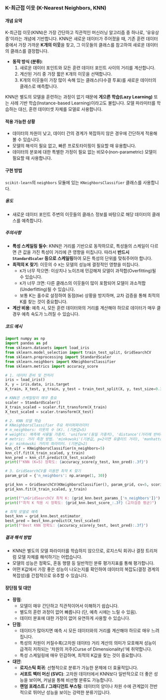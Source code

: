 ### K-최근접 이웃 (K-Nearest Neighbors, KNN)

#### 개념 요약
K-최근접 이웃(KNN)은 가장 간단하고 직관적인 머신러닝 알고리즘 중 하나로, '유유상종'이라는 개념에 기반합니다. KNN은 새로운 데이터가 주어졌을 때, 기존 훈련 데이터 중에서 가장 가까운 **K개의 이웃**을 찾고, 그 이웃들의 클래스를 참고하여 새로운 데이터의 클래스를 결정합니다.

- **동작 방식 (분류)**:
  1. 새로운 데이터 포인트와 모든 훈련 데이터 포인트 사이의 거리를 계산합니다.
  2. 계산된 거리 중 가장 짧은 K개의 이웃을 선택합니다.
  3. K개의 이웃들이 가장 많이 속해 있는 클래스(다수결 투표)를 새로운 데이터의 클래스로 예측합니다.

KNN은 별도의 모델을 훈련하는 과정이 없기 때문에 **게으른 학습(Lazy Learning)** 또는 사례 기반 학습(Instance-based Learning)이라고도 불립니다. 모델 파라미터를 학습하는 대신, 훈련 데이터셋 자체를 모델로 사용합니다.

#### 적용 가능한 상황
- 데이터의 차원이 낮고, 데이터 간의 경계가 복잡하지 않은 경우에 간단하게 적용해볼 수 있습니다.
- 모델의 해석이 필요 없고, 빠른 프로토타이핑이 필요할 때 유용합니다.
- 데이터의 분포에 대한 특별한 가정이 필요 없는 비모수(non-parametric) 모델이 필요할 때 사용합니다.

#### 구현 방법
`scikit-learn`의 `neighbors` 모듈에 있는 `KNeighborsClassifier` 클래스를 사용합니다.

##### 용도
- 새로운 데이터 포인트 주변의 이웃들의 클래스 정보를 바탕으로 해당 데이터의 클래스를 예측합니다.

##### 주의사항
- **특성 스케일링 필수**: KNN은 거리를 기반으로 동작하므로, 특성들의 스케일이 다르면 큰 값을 가진 특성이 거리에 큰 영향을 미칩니다. 따라서 **반드시 `StandardScaler` 등으로 스케일링**하여 모든 특성의 단위를 맞춰주어야 합니다.
- **최적의 K 찾기**: 이웃의 수 `K`는 모델의 성능에 결정적인 영향을 미칩니다.
    - `K`가 너무 작으면: 이상치나 노이즈에 민감해져 모델이 과적합(Overfitting)될 수 있습니다.
    - `K`가 너무 크면: 다른 클래스의 이웃들이 많이 포함되어 모델이 과소적합(Underfitting)될 수 있습니다.
    - 보통 K는 홀수로 설정하여 동점(tie) 상황을 방지하며, 교차 검증을 통해 최적의 K를 찾는 것이 중요합니다.
- **계산 비용**: 예측 시, 모든 훈련 데이터와의 거리를 계산해야 하므로 데이터가 매우 클 경우 예측 속도가 느려질 수 있습니다.

##### 코드 예시
```python
import numpy as np
import pandas as pd
from sklearn.datasets import load_iris
from sklearn.model_selection import train_test_split, GridSearchCV
from sklearn.preprocessing import StandardScaler
from sklearn.neighbors import KNeighborsClassifier
from sklearn.metrics import accuracy_score

# 1. 데이터 준비 및 전처리
iris = load_iris()
X, y = iris.data, iris.target
X_train, X_test, y_train, y_test = train_test_split(X, y, test_size=0.3, random_state=42, stratify=y)

# KNN은 스케일링이 매우 중요
scaler = StandardScaler()
X_train_scaled = scaler.fit_transform(X_train)
X_test_scaled = scaler.transform(X_test)

# 2. KNN 모델 학습
# KNeighborsClassifier 주요 하이퍼파라미터
# n_neighbors: 이웃의 수 (K). (기본값=5)
# weights: 예측에 사용될 가중치. 'uniform'(동일 가중치), 'distance'(거리에 반비례하는 가중치).
# metric: 거리 측정 방법. 'minkowski'(기본값, p=2이면 유클리드 거리), 'manhattan' 등.
# p: minkowski 거리의 파라미터. (기본값=2)
knn_clf = KNeighborsClassifier(n_neighbors=5)
knn_clf.fit(X_train_scaled, y_train)
knn_pred = knn_clf.predict(X_test_scaled)
print(f"KNN (K=5) 정확도: {accuracy_score(y_test, knn_pred):.3f}")

# 3. GridSearchCV를 이용한 최적 K 찾기
param_grid = {'n_neighbors': np.arange(1, 30)}

grid_knn = GridSearchCV(KNeighborsClassifier(), param_grid, cv=5, scoring='accuracy')
grid_knn.fit(X_train_scaled, y_train)

print(f"\nGridSearchCV 최적 K: {grid_knn.best_params_['n_neighbors']}")
print(f"최적 K 적용 시 정확도: {grid_knn.best_score_:.3f} (교차검증 평균)")

# 최적 모델로 예측
best_knn = grid_knn.best_estimator_
best_pred = best_knn.predict(X_test_scaled)
print(f"Best KNN 정확도: {accuracy_score(y_test, best_pred):.3f}")
```

##### 결과 해석 방법
- KNN은 별도의 모델 파라미터를 학습하지 않으므로, 로지스틱 회귀나 결정 트리처럼 모델 자체를 해석하기는 어렵습니다.
- 모델의 성능은 정확도, 혼동 행렬 등 일반적인 분류 평가지표를 통해 평가합니다.
- 어떤 K값에서 가장 좋은 성능이 나오는지를 확인하여 데이터의 복잡도(결정 경계의 복잡성)를 간접적으로 유추할 수 있습니다.

#### 장단점 및 대안
- **장점**:
    - 모델이 매우 간단하고 직관적이어서 이해하기 쉽습니다.
    - 별도의 훈련 과정이 없어 빠릅니다 (단, 예측 시에는 느릴 수 있음).
    - 데이터 분포에 대한 가정이 없어 유연하게 사용할 수 있습니다.
- **단점**:
    - 데이터가 많아지면 예측 시 모든 데이터와의 거리를 계산해야 하므로 매우 느려집니다.
    - 특성의 차원이 커질수록(고차원 데이터) 거리 계산의 의미가 모호해져 성능이 급격히 저하되는 '차원의 저주(Curse of Dimensionality)'에 취약합니다.
    - 특성 스케일링에 매우 민감하며, 최적의 K값을 찾는 것이 중요합니다.
- **대안**:
    - **로지스틱 회귀**: 선형적으로 분류가 가능한 문제에 더 효율적입니다.
    - **서포트 벡터 머신 (SVC)**: 고차원 데이터에서 KNN보다 일반적으로 더 좋은 성능을 보이며, 커널을 통해 비선형 분류도 가능합니다.
    - **랜덤 포레스트 / 그래디언트 부스팅**: 데이터의 양이나 차원 수에 관계없이 전반적으로 뛰어난 성능을 보이는 강력한 분류기입니다.

```